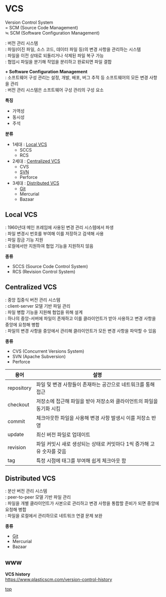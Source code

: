 # VCS
Version Control System     
= SCM (Source Code Management)     
≒ SCM (Software Configuration Management)     

: 버전 관리 시스템   
: 파일(이진 파일, 소스 코드, 데이터 파일 등)의 변경 사항을 관리하는 시스템          
: 파일을 이전 상태로 되돌리거나 삭제된 파일 복구 가능       
: 협업시 파일을 분기해 작업을 분리하고 완료되면 파일 결합      



**+ Software Configuration Management**  
: 소프트웨어 구성 관리는 설정, 개발, 배포, 버그 추적 등 소프트웨어의 모든 변경 사항을 관리  
: 버전 관리 시스템은 소프트웨어 구성 관리의 구성 요소        


**특징**  
- 가역성
- 동시성
- 주석


**분류**
- 1세대 : [Local VCS](#local-vcs)
    - SCCS
    - RCS
- 2세대 : [Centralized VCS](#centralized-vcs)
    - CVS
    - [SVN](./SVN.md)
    - Perforce
- 3세대 : [Distributed VCS](#distributed-vcs)
    - [Git](./git/)
    - Mercurial
    - Bazaar



## Local VCS
: 1960년대 메인 프레임에 사용된 변경 관리 시스템에서 파생   
: 파일 변경시 번호를 부여해 이를 저장하고 검색해 사용  
: 파일 잠금 기능 지원   
: 로컬에서만 지원하여 협업 기능을 지원하지 않음   


**종류**  
- SCCS (Source Code Control System)
- RCS (Revision Control System)



## Centralized VCS
: 중앙 집중식 버전 관리 시스템  
: client-server 모델 기반 파일 관리    
: 파일 병합 기능을 지원해 협업을 위해 설계      
: 하나의 중앙-서버에 파일이 존재하고 이를 클라이언트가 받아 사용하고 변경 사항을 중앙에 요청해 병합            
: 파일의 변경 사항을 중앙에서 관리해 클라이언트가 모든 변경 사항을 파악할 수 있음    


**종류**
- CVS (Concurrent Versions System)
- SVN (Apache Subversion)
- Perforce


용어 | 설명
---|---
repository  | 파일 및 변경 사항들이 존재하는 공간으로 네트워크를 통해 접근  
checkout    | 저장소에 접근해 파일을 받아 저장소와 클라이언트의 파일을 동기화 시킴  
commit      | 체크아웃한 파일을 사용해 변경 사항 발생시 이를 저장소 반영  
update      | 최신 버전 파일로 업데이트
revision    | 파일 커밋시 새로 생성되는 상태로 커밋마다 1씩 증가해 고유 숫자를 갖음   
tag         | 특정 시점에 태그를 부여해 쉽게 체크아웃 함




## Distributed VCS  
: 분산 버전 관리 시스템      
: peer-to-peer 모델 기반 파일 관리     
: 파일을 개별 클라이언트가 사본으로 관리하고 변경 사항을 통합할 준비가 되면 중앙에 요청해 병합      
: 파일을 로컬에서 관리하므로 네트워크 연결 문제 보완   


**종류**  
- [Git](./git/)
- Mercurial
- Bazaar



## www

**VCS history**  
https://www.plasticscm.com/version-control-history



[top](#)

